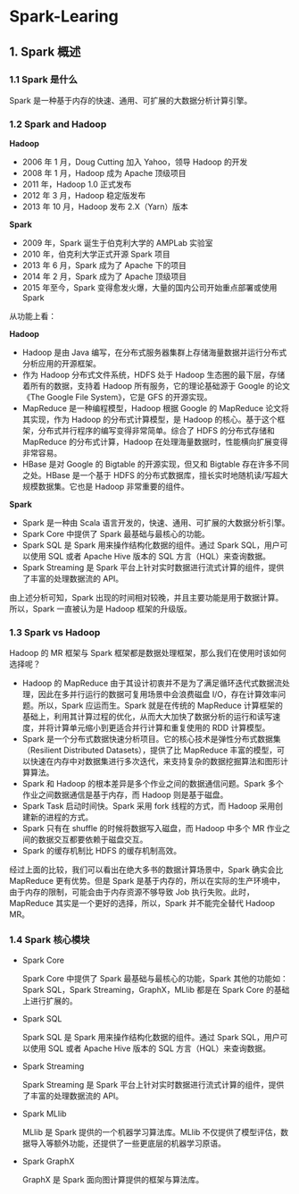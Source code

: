 # Spark-Learing

## 1. Spark 概述

### 1.1 Spark 是什么

Spark 是一种基于内存的快速、通用、可扩展的大数据分析计算引擎。

### 1.2 Spark and Hadoop

**Hadoop**

- 2006 年 1 月，Doug Cutting 加入 Yahoo，领导 Hadoop 的开发
- 2008 年 1 月，Hadoop 成为 Apache 顶级项目
- 2011 年，Hadoop 1.0 正式发布
- 2012 年 3 月，Hadoop 稳定版发布
- 2013 年 10 月，Hadoop 发布 2.X（Yarn）版本

**Spark**

- 2009 年，Spark 诞生于伯克利大学的 AMPLab 实验室
- 2010 年，伯克利大学正式开源 Spark 项目
- 2013 年 6 月，Spark 成为了 Apache 下的项目
- 2014 年 2 月，Spark 成为了 Apache 顶级项目
- 2015 年至今，Spark 变得愈发火爆，大量的国内公司开始重点部署或使用 Spark

从功能上看：

**Hadoop**

- Hadoop 是由 Java 编写，在分布式服务器集群上存储海量数据并运行分布式分析应用的开源框架。
- 作为 Hadoop 分布式文件系统，HDFS 处于 Hadoop 生态圈的最下层，存储着所有的数据，支持着 Hadoop 所有服务，它的理论基础源于 Google 的论文 《The Google File System》，它是 GFS 的开源实现。
- MapReduce 是一种编程模型，Hadoop 根据 Google 的 MapReduce 论文将其实现，作为 Hadoop 的分布式计算模型，是 Hadoop 的核心。基于这个框架，分布式并行程序的编写变得非常简单。综合了 HDFS 的分布式存储和 MapReduce 的分布式计算，Hadoop 在处理海量数据时，性能横向扩展变得非常容易。
- HBase 是对 Google 的 Bigtable 的开源实现，但又和 Bigtable 存在许多不同之处。HBase 是一个基于 HDFS 的分布式数据库，擅长实时地随机读/写超大规模数据集。它也是 Hadoop 非常重要的组件。

**Spark**

- Spark 是一种由 Scala 语言开发的，快速、通用、可扩展的大数据分析引擎。
- Spark Core 中提供了 Spark 最基础与最核心的功能。
- Spark SQL 是 Spark 用来操作结构化数据的组件。通过 Spark SQL，用户可以使用 SQL 或者 Apache Hive 版本的 SQL 方言（HQL）来查询数据。
- Spark Streaming 是 Spark 平台上针对实时数据进行流式计算的组件，提供了丰富的处理数据流的 API。



由上述分析可知，Spark 出现的时间相对较晚，并且主要功能是用于数据计算。所以，Spark 一直被认为是 Hadoop 框架的升级版。

### 1.3 Spark vs Hadoop

Hadoop 的 MR 框架与 Spark 框架都是数据处理框架，那么我们在使用时该如何选择呢？

- Hadoop 的 MapReduce 由于其设计初衷并不是为了满足循环迭代式数据流处理，因此在多并行运行的数据可复用场景中会浪费磁盘 I/O，存在计算效率问题。所以，Spark 应运而生。Spark 就是在传统的 MapReduce 计算框架的基础上，利用其计算过程的优化，从而大大加快了数据分析的运行和读写速度，并将计算单元缩小到更适合并行计算和重复使用的 RDD 计算模型。
- Spark 是一个分布式数据快速分析项目。它的核心技术是弹性分布式数据集（Resilient Distributed Datasets），提供了比 MapReduce 丰富的模型，可以快速在内存中对数据集进行多次迭代，来支持复杂的数据挖掘算法和图形计算算法。
- Spark 和 Hadoop 的根本差异是多个作业之间的数据通信问题。Spark 多个作业之间数据通信是基于内存，而 Hadoop 则是基于磁盘。
- Spark Task 启动时间快。Spark 采用 fork 线程的方式，而 Hadoop 采用创建新的进程的方式。
- Spark 只有在 shuffle 的时候将数据写入磁盘，而 Hadoop 中多个 MR 作业之间的数据交互都要依赖于磁盘交互。
- Spark 的缓存机制比 HDFS 的缓存机制高效。



经过上面的比较，我们可以看出在绝大多书的数据计算场景中，Spark 确实会比 MapReduce 更有优势。但是 Spark 是基于内存的，所以在实际的生产环境中，由于内存的限制，可能会由于内存资源不够导致 Job 执行失败。此时，MapReduce 其实是一个更好的选择，所以，Spark 并不能完全替代 Hadoop MR。

### 1.4 Spark 核心模块

- Spark Core

  Spark Core 中提供了 Spark 最基础与最核心的功能，Spark 其他的功能如：Spark SQL，Spark Streaming，GraphX，MLlib 都是在 Spark Core 的基础上进行扩展的。

- Spark SQL

  Spark SQL 是 Spark 用来操作结构化数据的组件。通过 Spark SQL，用户可以使用 SQL 或者 Apache Hive 版本的 SQL 方言（HQL）来查询数据。

- Spark Streaming

  Spark Streaming 是 Spark 平台上针对实时数据进行流式计算的组件，提供了丰富的处理数据流的 API。

- Spark MLlib

  MLlib 是 Spark 提供的一个机器学习算法库。MLlib 不仅提供了模型评估，数据导入等额外功能，还提供了一些更底层的机器学习原语。

- Spark GraphX

  GraphX 是 Spark 面向图计算提供的框架与算法库。





